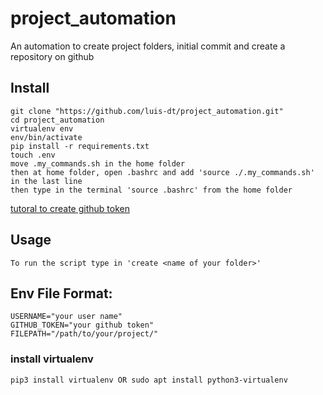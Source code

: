 # project_automation
An automation to create project folders, initial commit and create a repository on github
## Install 
~~~
git clone "https://github.com/luis-dt/project_automation.git"
cd project_automation
virtualenv env
env/bin/activate
pip install -r requirements.txt
touch .env
move .my_commands.sh in the home folder
then at home folder, open .bashrc and add 'source ./.my_commands.sh' in the last line
then type in the terminal 'source .bashrc' from the home folder
~~~
[tutoral to create github token](https://docs.github.com/es/free-pro-team@latest/github/authenticating-to-github/creating-a-personal-access-token)
## Usage
~~~
To run the script type in 'create <name of your folder>'
~~~
## Env File Format:
~~~
USERNAME="your user name"
GITHUB_TOKEN="your github token"
FILEPATH="/path/to/your/project/"
~~~

### install virtualenv
~~~
pip3 install virtualenv OR sudo apt install python3-virtualenv
~~~
